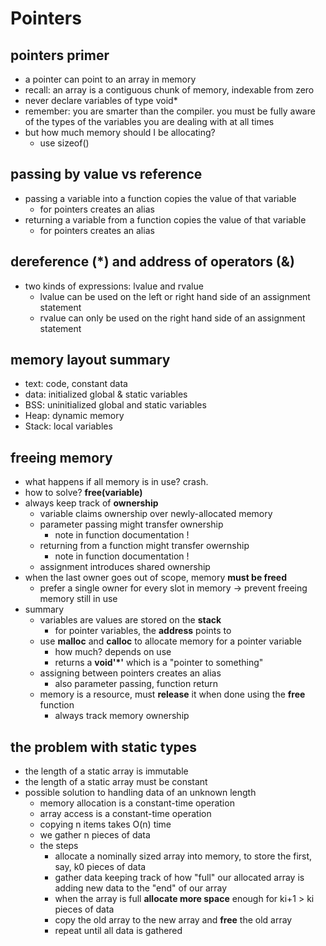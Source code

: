 # Pointers

## pointers primer

- a pointer can point to an array in memory
- recall: an array is a contiguous chunk of memory, indexable from zero
- never declare variables of type void*
- remember: you are smarter than the compiler. you must be fully aware of the types of the variables you are dealing with at all times
- but how much memory should I be allocating?
  - use sizeof()

## passing by value vs reference

- passing a variable into a function copies the value of that variable
  - for pointers creates an alias
- returning a variable from a function copies the value of that variable
  - for pointers creates an alias

## dereference (*) and address of operators (&)

- two kinds of expressions: lvalue and rvalue
  - lvalue can be used on the left or right hand side of an assignment statement
  - rvalue can only be used on the right hand side of an assignment statement

## memory layout summary

- text: code, constant data
- data: initialized global & static variables
- BSS: uninitialized global and static variables
- Heap: dynamic memory
- Stack: local variables

## freeing memory

- what happens if all memory is in use? crash.
- how to solve? **free(variable)**
- always keep track of **ownership**
  - variable claims ownership over newly-allocated memory
  - parameter passing might transfer ownership
    - note in function documentation !
  - returning from a function might transfer owernship
    - note in function documentation !
  - assignment introduces shared ownership
- when the last owner goes out of scope, memory **must be freed**
  - prefer a single owner for every slot in memory -> prevent freeing memory still in use
- summary
  - variables are values are stored on the **stack**
    - for pointer variables, the **address** points to
  - use **malloc** and **calloc** to allocate memory for a pointer variable
    - how much? depends on use
    - returns a **void'*'** which is a "pointer to something" 
  - assigning between pointers creates an alias
    - also parameter passing, function return
  - memory is a resource, must **release** it when done using the **free** function
    - always track memory ownership

## the problem with static types

- the length of a static array is immutable
- the length of a static array must be constant
- possible solution to handling data of an unknown length
  - memory allocation is a constant-time operation
  - array access is a constant-time operation
  - copying n items takes O(n) time
  - we gather n pieces of data
  - the steps
    - allocate a nominally sized array into memory, to store the first, say, k0 pieces of data
    - gather data keeping track of how "full" our allocated array is adding new data to the "end" of our array
    - when the array is full **allocate more space** enough for ki+1 > ki pieces of data
    - copy the old array to the new array and **free** the old array
    -  repeat until all data is gathered


